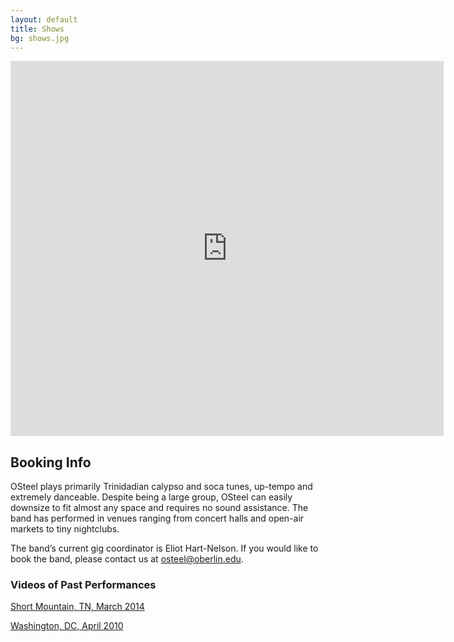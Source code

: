 ```yaml
---
layout: default
title: Shows
bg: shows.jpg
---
```


<iframe src="http://www.google.com/calendar/embed?src=oberlin.edu_mnloivt623oulo7p9kq805ltic%40group.calendar.google.com&ctz=America/New_York" style="border: 0" width="693" height="600" frameborder="0" scrolling="no"></iframe>

## Booking Info

OSteel plays primarily Trinidadian calypso and soca tunes, up-tempo and extremely danceable. Despite being a large group, OSteel can easily downsize to fit almost any space and requires no sound assistance. The band has performed in venues ranging from concert halls and open-air markets to tiny nightclubs.

The band’s current gig coordinator is Eliot Hart-Nelson. If you would like to book the band, please contact us at [osteel@oberlin.edu](mailto:osteel@oberlin.edu).

### Videos of Past Performances

[Short Mountain, TN, March 2014](https://www.youtube.com/watch?v=WCtmFuDXJ_I)

[Washington, DC, April 2010](http://www.youtube.com/watch?v=C6-wvep_35c)
